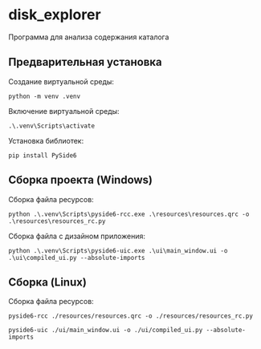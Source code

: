 # disk_explorer
Программа для анализа содержания каталога

## Предварительная установка

Создание виртуальной среды:

```commandline
python -m venv .venv
```

Включение виртуальной среды:

```commandline
.\.venv\Scripts\activate
```

Установка библиотек:

```commandline
pip install PySide6
```

## Сборка проекта (Windows)

Сборка файла ресурсов:

```commandline
python .\.venv\Scripts\pyside6-rcc.exe .\resources\resources.qrc -o .\resources\resources_rc.py
```

Сборка файла с дизайном приложения:

```commandline
python .\.venv\Scripts\pyside6-uic.exe .\ui\main_window.ui -o .\ui\compiled_ui.py --absolute-imports
```

## Сборка (Linux)

Сборка файла ресурсов:

```commandline
pyside6-rcc ./resources/resources.qrc -o ./resources/resources_rc.py
```

```commandline
pyside6-uic ./ui/main_window.ui -o ./ui/compiled_ui.py --absolute-imports
```
